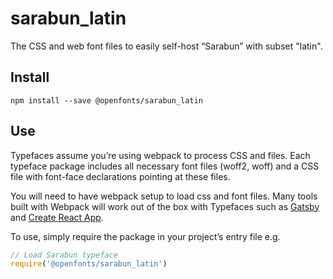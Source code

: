 
# sarabun_latin

The CSS and web font files to easily self-host “Sarabun” with subset "latin".

## Install

`npm install --save @openfonts/sarabun_latin`

## Use

Typefaces assume you’re using webpack to process CSS and files. Each typeface
package includes all necessary font files (woff2, woff) and a CSS file with
font-face declarations pointing at these files.

You will need to have webpack setup to load css and font files. Many tools built
with Webpack will work out of the box with Typefaces such as [Gatsby](https://github.com/gatsbyjs/gatsby)
and [Create React App](https://github.com/facebookincubator/create-react-app).

To use, simply require the package in your project’s entry file e.g.

```javascript
// Load Sarabun typeface
require('@openfonts/sarabun_latin')
```
